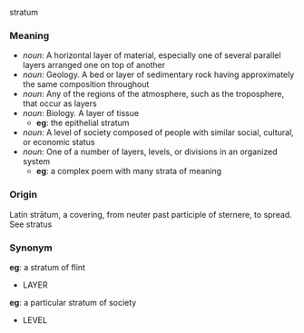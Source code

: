 stratum
### Meaning
+ _noun_: A horizontal layer of material, especially one of several parallel layers arranged one on top of another
+ _noun_: Geology. A bed or layer of sedimentary rock having approximately the same composition throughout
+ _noun_: Any of the regions of the atmosphere, such as the troposphere, that occur as layers
+ _noun_: Biology. A layer of tissue
    + __eg__: the epithelial stratum
+ _noun_: A level of society composed of people with similar social, cultural, or economic status
+ _noun_: One of a number of layers, levels, or divisions in an organized system
    + __eg__: a complex poem with many strata of meaning

### Origin

Latin strātum, a covering, from neuter past participle of sternere, to spread. See stratus

### Synonym

__eg__: a stratum of flint

+ LAYER

__eg__: a particular stratum of society

+ LEVEL


